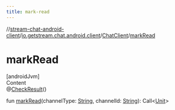 ```yaml
---
title: mark-read
---
```

//[stream-chat-android-client](../../../index.md)/[io.getstream.chat.android.client](../index.md)/[ChatClient](index.md)/[markRead](markRead.md)



# markRead  
[androidJvm]  
Content  
@[CheckResult](https://developer.android.com/reference/kotlin/androidx/annotation/CheckResult.html)()  
  
fun [markRead](markRead.md)(channelType: [String](https://kotlinlang.org/api/latest/jvm/stdlib/kotlin/-string/index.html), channelId: [String](https://kotlinlang.org/api/latest/jvm/stdlib/kotlin/-string/index.html)): Call&lt;[Unit](https://kotlinlang.org/api/latest/jvm/stdlib/kotlin/-unit/index.html)&gt;  



